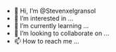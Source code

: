 - 👋 Hi, I’m @Stevenxelgransol
- 👀 I’m interested in ...
- 🌱 I’m currently learning ...
- 💞️ I’m looking to collaborate on ...
- 📫 How to reach me ...

<!---
Stevenxelgransol/Stevenxelgransol is a ✨ special ✨ repository because its `README.md` (this file) appears on your GitHub profile.
You can click the Preview link to take a look at your changes.
--->
